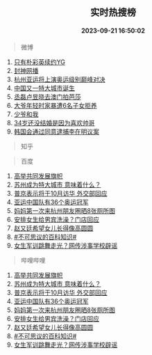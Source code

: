 <div align="center"><h2>实时热搜榜</h2><h4>2023-09-21 16:50:02</h4></div>

> 微博  

1. [只有朴彩英续约YG](https://s.weibo.com/weibo?q=%23%E5%8F%AA%E6%9C%89%E6%9C%B4%E5%BD%A9%E8%8B%B1%E7%BB%AD%E7%BA%A6YG%23&t=31&band_rank=1&Refer=top)<br />
2. [封神网播](https://s.weibo.com/weibo?q=%E5%B0%81%E7%A5%9E%E7%BD%91%E6%92%AD&t=31&band_rank=2&Refer=top)<br />
3. [杭州亚运将上演奥运级别巅峰对决](https://s.weibo.com/weibo?q=%23%E6%9D%AD%E5%B7%9E%E4%BA%9A%E8%BF%90%E5%B0%86%E4%B8%8A%E6%BC%94%E5%A5%A5%E8%BF%90%E7%BA%A7%E5%88%AB%E5%B7%85%E5%B3%B0%E5%AF%B9%E5%86%B3%23&t=31&band_rank=3&Refer=top)<br />
4. [中国又一特大城市诞生](https://s.weibo.com/weibo?q=%23%E4%B8%AD%E5%9B%BD%E5%8F%88%E4%B8%80%E7%89%B9%E5%A4%A7%E5%9F%8E%E5%B8%82%E8%AF%9E%E7%94%9F%23&t=31&band_rank=4&Refer=top)<br />
5. [丞磊卢昱晓去澳门拍芭莎](https://s.weibo.com/weibo?q=%23%E4%B8%9E%E7%A3%8A%E5%8D%A2%E6%98%B1%E6%99%93%E5%8E%BB%E6%BE%B3%E9%97%A8%E6%8B%8D%E8%8A%AD%E8%8E%8E%23&t=31&band_rank=5&Refer=top)<br />
6. [大爷年轻时家暴遭6名子女拒养](https://s.weibo.com/weibo?q=%23%E5%A4%A7%E7%88%B7%E5%B9%B4%E8%BD%BB%E6%97%B6%E5%AE%B6%E6%9A%B4%E9%81%AD6%E5%90%8D%E5%AD%90%E5%A5%B3%E6%8B%92%E5%85%BB%23&t=31&band_rank=6&Refer=top)<br />
7. [少爷和我](https://s.weibo.com/weibo?q=%E5%B0%91%E7%88%B7%E5%92%8C%E6%88%91&t=31&band_rank=7&Refer=top)<br />
8. [34岁还没结婚是因为喜欢帅哥](https://s.weibo.com/weibo?q=34%E5%B2%81%E8%BF%98%E6%B2%A1%E7%BB%93%E5%A9%9A%E6%98%AF%E5%9B%A0%E4%B8%BA%E5%96%9C%E6%AC%A2%E5%B8%85%E5%93%A5&t=31&band_rank=8&Refer=top)<br />
9. [韩国会通过同意逮捕李在明议案](https://s.weibo.com/weibo?q=%23%E9%9F%A9%E5%9B%BD%E4%BC%9A%E9%80%9A%E8%BF%87%E5%90%8C%E6%84%8F%E9%80%AE%E6%8D%95%E6%9D%8E%E5%9C%A8%E6%98%8E%E8%AE%AE%E6%A1%88%23&t=31&band_rank=9&Refer=top)<br />

> 知乎  


> 百度  

1. [高举共同发展旗帜](https://www.baidu.com/s?wd=%E9%AB%98%E4%B8%BE%E5%85%B1%E5%90%8C%E5%8F%91%E5%B1%95%E6%97%97%E5%B8%9C&sa=fyb_news&rsv_dl=fyb_news)<br />
2. [苏州成为特大城市 意味着什么？](https://www.baidu.com/s?wd=%E8%8B%8F%E5%B7%9E%E6%88%90%E4%B8%BA%E7%89%B9%E5%A4%A7%E5%9F%8E%E5%B8%82+%E6%84%8F%E5%91%B3%E7%9D%80%E4%BB%80%E4%B9%88%EF%BC%9F&sa=fyb_news&rsv_dl=fyb_news)<br />
3. [普京表示将于10月访华 外交部回应](https://www.baidu.com/s?wd=%E6%99%AE%E4%BA%AC%E8%A1%A8%E7%A4%BA%E5%B0%86%E4%BA%8E10%E6%9C%88%E8%AE%BF%E5%8D%8E+%E5%A4%96%E4%BA%A4%E9%83%A8%E5%9B%9E%E5%BA%94&sa=fyb_news&rsv_dl=fyb_news)<br />
4. [亚运中国队有36个奥运冠军](https://www.baidu.com/s?wd=%E4%BA%9A%E8%BF%90%E4%B8%AD%E5%9B%BD%E9%98%9F%E6%9C%8936%E4%B8%AA%E5%A5%A5%E8%BF%90%E5%86%A0%E5%86%9B&sa=fyb_news&rsv_dl=fyb_news)<br />
5. [妈妈第一次来杭州朋友圈晒8张厕所图](https://www.baidu.com/s?wd=%E5%A6%88%E5%A6%88%E7%AC%AC%E4%B8%80%E6%AC%A1%E6%9D%A5%E6%9D%AD%E5%B7%9E%E6%9C%8B%E5%8F%8B%E5%9C%88%E6%99%928%E5%BC%A0%E5%8E%95%E6%89%80%E5%9B%BE&sa=fyb_news&rsv_dl=fyb_news)<br />
6. [安排女生给男宾洗澡？门店回应](https://www.baidu.com/s?wd=%E5%AE%89%E6%8E%92%E5%A5%B3%E7%94%9F%E7%BB%99%E7%94%B7%E5%AE%BE%E6%B4%97%E6%BE%A1%EF%BC%9F%E9%97%A8%E5%BA%97%E5%9B%9E%E5%BA%94&sa=fyb_news&rsv_dl=fyb_news)<br />
7. [赵又廷希望女儿长得像高圆圆](https://www.baidu.com/s?wd=%E8%B5%B5%E5%8F%88%E5%BB%B7%E5%B8%8C%E6%9C%9B%E5%A5%B3%E5%84%BF%E9%95%BF%E5%BE%97%E5%83%8F%E9%AB%98%E5%9C%86%E5%9C%86&sa=fyb_news&rsv_dl=fyb_news)<br />
8. [#不可思议的百科知识#](https://www.baidu.com/s?wd=%23%E4%B8%8D%E5%8F%AF%E6%80%9D%E8%AE%AE%E7%9A%84%E7%99%BE%E7%A7%91%E7%9F%A5%E8%AF%86%23&sa=fyb_news&rsv_dl=fyb_news)<br />
9. [女生军训跳舞走光？网传涉事学校辟谣](https://www.baidu.com/s?wd=%E5%A5%B3%E7%94%9F%E5%86%9B%E8%AE%AD%E8%B7%B3%E8%88%9E%E8%B5%B0%E5%85%89%EF%BC%9F%E7%BD%91%E4%BC%A0%E6%B6%89%E4%BA%8B%E5%AD%A6%E6%A0%A1%E8%BE%9F%E8%B0%A3&sa=fyb_news&rsv_dl=fyb_news)<br />

> 哔哩哔哩  

1. [高举共同发展旗帜](https://www.baidu.com/s?wd=%E9%AB%98%E4%B8%BE%E5%85%B1%E5%90%8C%E5%8F%91%E5%B1%95%E6%97%97%E5%B8%9C&sa=fyb_news&rsv_dl=fyb_news)<br />
2. [苏州成为特大城市 意味着什么？](https://www.baidu.com/s?wd=%E8%8B%8F%E5%B7%9E%E6%88%90%E4%B8%BA%E7%89%B9%E5%A4%A7%E5%9F%8E%E5%B8%82+%E6%84%8F%E5%91%B3%E7%9D%80%E4%BB%80%E4%B9%88%EF%BC%9F&sa=fyb_news&rsv_dl=fyb_news)<br />
3. [普京表示将于10月访华 外交部回应](https://www.baidu.com/s?wd=%E6%99%AE%E4%BA%AC%E8%A1%A8%E7%A4%BA%E5%B0%86%E4%BA%8E10%E6%9C%88%E8%AE%BF%E5%8D%8E+%E5%A4%96%E4%BA%A4%E9%83%A8%E5%9B%9E%E5%BA%94&sa=fyb_news&rsv_dl=fyb_news)<br />
4. [亚运中国队有36个奥运冠军](https://www.baidu.com/s?wd=%E4%BA%9A%E8%BF%90%E4%B8%AD%E5%9B%BD%E9%98%9F%E6%9C%8936%E4%B8%AA%E5%A5%A5%E8%BF%90%E5%86%A0%E5%86%9B&sa=fyb_news&rsv_dl=fyb_news)<br />
5. [妈妈第一次来杭州朋友圈晒8张厕所图](https://www.baidu.com/s?wd=%E5%A6%88%E5%A6%88%E7%AC%AC%E4%B8%80%E6%AC%A1%E6%9D%A5%E6%9D%AD%E5%B7%9E%E6%9C%8B%E5%8F%8B%E5%9C%88%E6%99%928%E5%BC%A0%E5%8E%95%E6%89%80%E5%9B%BE&sa=fyb_news&rsv_dl=fyb_news)<br />
6. [安排女生给男宾洗澡？门店回应](https://www.baidu.com/s?wd=%E5%AE%89%E6%8E%92%E5%A5%B3%E7%94%9F%E7%BB%99%E7%94%B7%E5%AE%BE%E6%B4%97%E6%BE%A1%EF%BC%9F%E9%97%A8%E5%BA%97%E5%9B%9E%E5%BA%94&sa=fyb_news&rsv_dl=fyb_news)<br />
7. [赵又廷希望女儿长得像高圆圆](https://www.baidu.com/s?wd=%E8%B5%B5%E5%8F%88%E5%BB%B7%E5%B8%8C%E6%9C%9B%E5%A5%B3%E5%84%BF%E9%95%BF%E5%BE%97%E5%83%8F%E9%AB%98%E5%9C%86%E5%9C%86&sa=fyb_news&rsv_dl=fyb_news)<br />
8. [#不可思议的百科知识#](https://www.baidu.com/s?wd=%23%E4%B8%8D%E5%8F%AF%E6%80%9D%E8%AE%AE%E7%9A%84%E7%99%BE%E7%A7%91%E7%9F%A5%E8%AF%86%23&sa=fyb_news&rsv_dl=fyb_news)<br />
9. [女生军训跳舞走光？网传涉事学校辟谣](https://www.baidu.com/s?wd=%E5%A5%B3%E7%94%9F%E5%86%9B%E8%AE%AD%E8%B7%B3%E8%88%9E%E8%B5%B0%E5%85%89%EF%BC%9F%E7%BD%91%E4%BC%A0%E6%B6%89%E4%BA%8B%E5%AD%A6%E6%A0%A1%E8%BE%9F%E8%B0%A3&sa=fyb_news&rsv_dl=fyb_news)<br />
